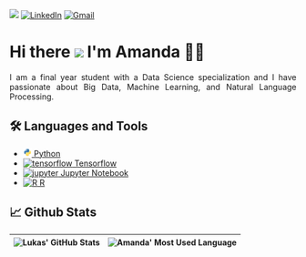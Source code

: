 <!-- ## 👁‍🗨 Visitors Count -->

![](https://komarev.com/ghpvc/?username=muhamanda&style=for-the-badge) 
[![LinkedIn](https://img.shields.io/badge/linkedin-%230077B5.svg?style=for-the-badge&logo=linkedin&logoColor=white)](https://www.linkedin.com/in/muh_amanda/)
[![Gmail](https://img.shields.io/badge/Gmail-D14836?style=for-the-badge&logo=gmail&logoColor=white)](mailto:lukaspurbaw@gmail.com)

# Hi there <img src="https://github.com/TheDudeThatCode/TheDudeThatCode/blob/master/Assets/Hi.gif" width="30px"> I'm Amanda 🧑🏻

<p align="justify">
  I am a final year student with a Data Science specialization and I have passionate about Big Data, Machine Learning, and Natural Language Processing.
</p>

<!-- ## 👁‍🗨 Visitors Count -->
<!--
![Visitor Count](https://profile-counter.glitch.me/{muhamanda}/count.svg)
-->

## 🛠️ Languages and Tools 
<!--
<code><img height="20" src="https://upload.wikimedia.org/wikipedia/commons/c/c3/Python-logo-notext.svg"></code>
<code><img height="20" src="https://upload.wikimedia.org/wikipedia/commons/9/9e/Eo_circle_blue_white_letter-r.svg"></code>
<code><img height="20" src="https://upload.wikimedia.org/wikipedia/commons/3/38/Jupyter_logo.svg"></code>
-->
* <a href="https://www.python.org" target="_blank" rel="noreferrer"> <img src="https://raw.githubusercontent.com/devicons/devicon/master/icons/python/python-original.svg" alt="Python" width="15" height="15"/> Python </a>
* <a href="https://www.tensorflow.org" target="_blank" rel="noreferrer"> <img src="https://www.vectorlogo.zone/logos/tensorflow/tensorflow-icon.svg" alt="tensorflow" width="15" height="15"/> Tensorflow </a>
* <a href="https://jupyter.org" target="_blank" rel="noreferrer"> <img src="https://upload.wikimedia.org/wikipedia/commons/3/38/Jupyter_logo.svg" alt="jupyter" width="15" height="15"/> Jupyter Notebook </a>
* <a href="https://www.r-project.org" target="_blank" rel="noreferrer"> <img src="https://upload.wikimedia.org/wikipedia/commons/9/9e/Eo_circle_blue_white_letter-r.svg" alt="R" width="15" height="15"/> R </a>

<!--
### ⚔️ Projects Done
* 📐 [Data Analytics Pipeline with Clustering](https://github.com/LukasPurbaW/Data-Analytics-Workflow)
* ✏️ [Recommendation System using Apriori](https://github.com/LukasPurbaW/Item_Recommendation)
* 💯 [10 Days of Deep Learning](https://github.com/LukasPurbaW/100_Days_of_Deep_Learning)

### 🚧 On-Going Projects
* 💳 Credit Card Fraud Detection
* 🕵️ Crowd Detection using Mask-RCNN
-->

## 📈 Github Stats
| <img align="center" width="320px" src="https://github-readme-stats-eight-theta.vercel.app/api?username=muhamanda&show_icons=true&hide_border=true&theme=radical&include_all_commits=true&count_private=true" alt="Lukas' GitHub Stats"> | <img align="center" width="295px" src="https://github-readme-stats-eight-theta.vercel.app/api/top-langs/?username=muhamanda&langs_count=8&layout=compact&hide_border=true&theme=radical" alt="Amanda' Most Used Language">
| ------------- | ------------- |  


<!--
## 🔍 You Can Find Me at

<p>
  <a href="https://www.linkedin.com/in/muh_amanda" target="_blank"><img alt="LinkedIn" src="https://img.shields.io/badge/linkedin-%230077B5.svg?&style=for-the-badge&logo=linkedin&logoColor=white" /></a>  
  <a href="mailto:muhammadamanda263@gmail.com" target="_blank"><img alt="Gmail" src="https://img.shields.io/badge/gmail-D14836?&style=for-the-badge&logo=gmail&logoColor=white"/></a>    
  <a href="https://wa.me/6282297097279" target="_blank"><img alt="WhatsApp" src="https://img.shields.io/badge/WhatsApp-25D366?style=for-the-badge&logo=whatsapp&logoColor=white" /></a>  
</p>
-->

<!--
**muhamanda/muhamanda** is a ✨ _special_ ✨ repository because its `README.md` (this file) appears on your GitHub profile.

Here are some ideas to get you started:

- 🔭 I’m currently working on ...
- 🌱 I’m currently learning ...
- 👯 I’m looking to collaborate on ...
- 🤔 I’m looking for help with ...
- 💬 Ask me about ...
- 📫 How to reach me: ...
- 😄 Pronouns: ...
- ⚡ Fun fact: ...
-->
